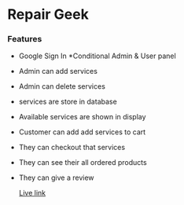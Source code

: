 # Repair Geek
### Features
* Google Sign In
*Conditional Admin & User panel
* Admin can add services
* Admin can delete services
* services are store in database
* Available services are shown in display
* Customer can add add services to cart
* They can checkout that services
* They can see their all ordered products
* They can give a review 

  <a href="https://web-food-fusion.web.app/">Live link</a>